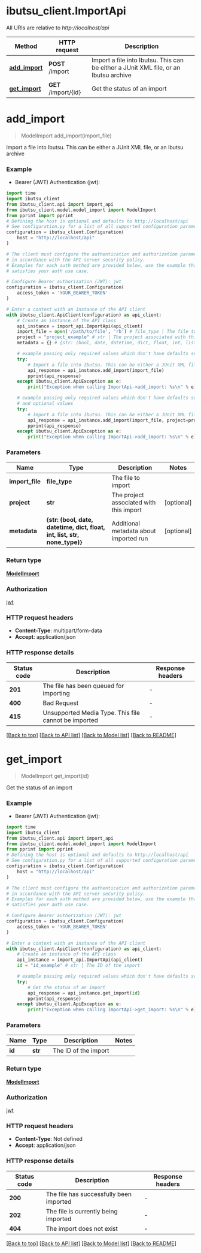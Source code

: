 # ibutsu_client.ImportApi

All URIs are relative to *http://localhost/api*

Method | HTTP request | Description
------------- | ------------- | -------------
[**add_import**](ImportApi.md#add_import) | **POST** /import | Import a file into Ibutsu. This can be either a JUnit XML file, or an Ibutsu archive
[**get_import**](ImportApi.md#get_import) | **GET** /import/{id} | Get the status of an import


# **add_import**
> ModelImport add_import(import_file)

Import a file into Ibutsu. This can be either a JUnit XML file, or an Ibutsu archive

### Example

* Bearer (JWT) Authentication (jwt):
```python
import time
import ibutsu_client
from ibutsu_client.api import import_api
from ibutsu_client.model.model_import import ModelImport
from pprint import pprint
# Defining the host is optional and defaults to http://localhost/api
# See configuration.py for a list of all supported configuration parameters.
configuration = ibutsu_client.Configuration(
    host = "http://localhost/api"
)

# The client must configure the authentication and authorization parameters
# in accordance with the API server security policy.
# Examples for each auth method are provided below, use the example that
# satisfies your auth use case.

# Configure Bearer authorization (JWT): jwt
configuration = ibutsu_client.Configuration(
    access_token = 'YOUR_BEARER_TOKEN'
)

# Enter a context with an instance of the API client
with ibutsu_client.ApiClient(configuration) as api_client:
    # Create an instance of the API class
    api_instance = import_api.ImportApi(api_client)
    import_file = open('/path/to/file', 'rb') # file_type | The file to import
    project = "project_example" # str | The project associated with this import (optional)
    metadata = {} # {str: (bool, date, datetime, dict, float, int, list, str, none_type)} | Additional metadata about imported run (optional)

    # example passing only required values which don't have defaults set
    try:
        # Import a file into Ibutsu. This can be either a JUnit XML file, or an Ibutsu archive
        api_response = api_instance.add_import(import_file)
        pprint(api_response)
    except ibutsu_client.ApiException as e:
        print("Exception when calling ImportApi->add_import: %s\n" % e)

    # example passing only required values which don't have defaults set
    # and optional values
    try:
        # Import a file into Ibutsu. This can be either a JUnit XML file, or an Ibutsu archive
        api_response = api_instance.add_import(import_file, project=project, metadata=metadata)
        pprint(api_response)
    except ibutsu_client.ApiException as e:
        print("Exception when calling ImportApi->add_import: %s\n" % e)
```


### Parameters

Name | Type | Description  | Notes
------------- | ------------- | ------------- | -------------
 **import_file** | **file_type**| The file to import |
 **project** | **str**| The project associated with this import | [optional]
 **metadata** | **{str: (bool, date, datetime, dict, float, int, list, str, none_type)}**| Additional metadata about imported run | [optional]

### Return type

[**ModelImport**](ModelImport.md)

### Authorization

[jwt](../README.md#jwt)

### HTTP request headers

 - **Content-Type**: multipart/form-data
 - **Accept**: application/json


### HTTP response details
| Status code | Description | Response headers |
|-------------|-------------|------------------|
**201** | The file has been queued for importing |  -  |
**400** | Bad Request |  -  |
**415** | Unsupported Media Type. This file cannot be imported |  -  |

[[Back to top]](#) [[Back to API list]](../README.md#documentation-for-api-endpoints) [[Back to Model list]](../README.md#documentation-for-models) [[Back to README]](../README.md)

# **get_import**
> ModelImport get_import(id)

Get the status of an import

### Example

* Bearer (JWT) Authentication (jwt):
```python
import time
import ibutsu_client
from ibutsu_client.api import import_api
from ibutsu_client.model.model_import import ModelImport
from pprint import pprint
# Defining the host is optional and defaults to http://localhost/api
# See configuration.py for a list of all supported configuration parameters.
configuration = ibutsu_client.Configuration(
    host = "http://localhost/api"
)

# The client must configure the authentication and authorization parameters
# in accordance with the API server security policy.
# Examples for each auth method are provided below, use the example that
# satisfies your auth use case.

# Configure Bearer authorization (JWT): jwt
configuration = ibutsu_client.Configuration(
    access_token = 'YOUR_BEARER_TOKEN'
)

# Enter a context with an instance of the API client
with ibutsu_client.ApiClient(configuration) as api_client:
    # Create an instance of the API class
    api_instance = import_api.ImportApi(api_client)
    id = "id_example" # str | The ID of the import

    # example passing only required values which don't have defaults set
    try:
        # Get the status of an import
        api_response = api_instance.get_import(id)
        pprint(api_response)
    except ibutsu_client.ApiException as e:
        print("Exception when calling ImportApi->get_import: %s\n" % e)
```


### Parameters

Name | Type | Description  | Notes
------------- | ------------- | ------------- | -------------
 **id** | **str**| The ID of the import |

### Return type

[**ModelImport**](ModelImport.md)

### Authorization

[jwt](../README.md#jwt)

### HTTP request headers

 - **Content-Type**: Not defined
 - **Accept**: application/json


### HTTP response details
| Status code | Description | Response headers |
|-------------|-------------|------------------|
**200** | The file has successfully been imported |  -  |
**202** | The file is currently being imported |  -  |
**404** | The import does not exist |  -  |

[[Back to top]](#) [[Back to API list]](../README.md#documentation-for-api-endpoints) [[Back to Model list]](../README.md#documentation-for-models) [[Back to README]](../README.md)

